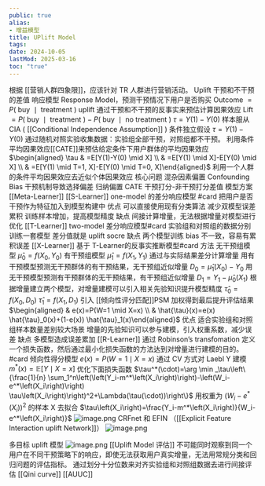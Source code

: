 ```yaml
---
public: true
alias:
- 增益模型
title: UPlift Model
tags:
date: 2024-10-05
lastMod: 2025-03-16
toc: "true"
---
```


根据 [[营销人群四象限]]，应该针对 TR 人群进行营销活动。
Uplift 干预和不干预的差值
响应模型 Response Model，预测干预情况下用户是否购买
$\text { Outcome }=P(\text { buy } \mid \text { treatment })$
uplift 通过干预和不干预的反事实来预估计算因果效应
$\text { Lift }=P(\text { buy } \mid \text { treatment })-P(\text { buy } \mid \text { no treatment })$
$\tau=Y(1)-Y(0)$
样本服从CIA ( [[Conditional Independence Assumption]] ) 条件独立假设
$\tau=Y(1)-Y(0)$ 通过随机对照实验收集数据：实验组全部干预，对照组都不干预。
利用条件平均因果效应[[CATE]]来预估给定条件下用户群体的平均因果效应
$\begin{aligned} \tau & =E[Y(1)-Y(0) \mid X] \\ & =E[Y(1) \mid X]-E[Y(0) \mid X] \\ & =E[Y(1) \mid T=1, X]-E[Y(0) \mid T=0, X]\end{aligned}$
利用一个人群的条件平均因果效应去近似个体因果效应
核心问题
混杂因素偏置 Confounding Bias
干预机制导致选择偏差
归纳偏置
CATE 干预打分-非干预打分差值
模型方案
[[Meta-Learner]]
[[S-Learner]] one-model 的差分响应模型 #card
把用户是否干预作为特征加入到模型构建中
优点
可以直接使用现有分类算法
减少双模型误差累积
训练样本增加，提高模型精度
缺点
间接计算增量，无法根据增量对模型进行优化
[[T-Learner]] two-model 差分响应模型#card
实验组和对照组的数据分别训练一套模型
差分值就是 uplift socre
缺点
两个模型训练 bias 不一致，容易有累积误差
[[X-Learner]] 基于 T-Learner的反事实推断模型#card
方法
无干预组模型
$\hat{\mu}_0=f\left(X_0, Y_0\right)$
有干预组模型
$\hat{\mu}_1=f\left(X_1, Y_1\right)$
通过与实际结果差分计算增量
用有干预模型预测无干预群体的有干预结果，无干预组近似增量 $D_0=\hat{\mu}_1\left(X_0\right)-Y_0$
用无干预模型预测有干预群体的无干预结果，有干预组近似增量 $D_1=Y_1-\hat{\mu}_0\left(X_1\right)$
根据增量建立两个模型，对增量建模可以引入相关先验知识提升模型精度
$\hat{\tau}_0=f\left(X_0, D_0\right)$
$\hat{\tau}_1=f\left(X_1, D_1\right)$
引入 [[倾向性评分匹配]]PSM 加权得到最后提升评估结果
$\begin{aligned} & e(x)=P(W=1 \mid X=x) \\ & \hat{\tau}(x)=e(x) \hat{\tau}_0(x)+(1-e(x)) \hat{\tau}_1(x)\end{aligned}$
优点
适合实验组和对照组样本数量差别较大场景
增量的先验知识可以参与建模，引入权重系数，减少误差
缺点
多模型造成误差累加
[[R-Learner]] 通过 Robinson’s transfomation 定义一个损失函数，然后通过最小化损失函数的方法达到对增量进行建模的目的。#card
倾向性得分模型 $e(x)=P(W=1 \mid X=x)$
通过 CV 方式对 Laebl Y 建模
$m^*(x)=\mathbb{E}[Y \mid X=x]$
优化下面损失函数
$\tau^*(\cdot)=\arg \min _\tau\left\{\frac{1}{n} \sum_1^n\left(\left(Y_i-m^*\left(X_i\right)\right)-\left(W_i-e^*\left(X_i\right)\right) \tau\left(X_i\right)\right)^2+\Lambda(\tau(\cdot))\right\}$
用权重为 $\left(W_i-e^*\left(X_i\right)\right)^2$ 的样本 X 去拟合 $\tau\left(X_i\right)=\frac{Y_i-m^*\left(X_i\right)}{W_i-e^*\left(X_i\right)}$
![image.png](/assets/image_1701961535891_0.png)
CRFnet 和 EFIN （[[Explicit Feature Interaction uplift Network]]）
![image.png](/assets/image_1701961548866_0.png)

多目标 uplift 模型
![image.png](/assets/image_1701961604646_0.png)
[[Uplift Model 评估]] 不可能同时观察到同一个用户在不同干预策略下的响应，即使无法获取用户真实增量，无法用常规分类和回归问题的评估指标。
通过划分十分位数来对齐实验组和对照组数据去进行间接评估
[[Qini curve]]
[[AUUC]]
